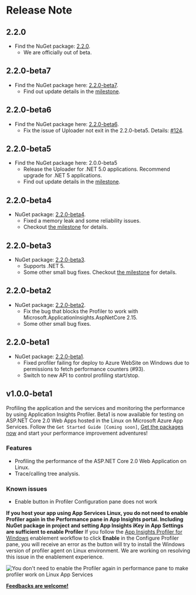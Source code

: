 # Release Note

## 2.2.0

* Find the NuGet package: [2.2.0](https://www.nuget.org/packages/Microsoft.ApplicationInsights.Profiler.AspNetCore/2.2.0).
  * We are officially out of beta.

## 2.2.0-beta7

* Find the NuGet package here: [2.2.0-beta7](https://www.nuget.org/packages/Microsoft.ApplicationInsights.Profiler.AspNetCore/2.2.0-beta7).
  * Find out update details in the [milestone](https://github.com/microsoft/ApplicationInsights-Profiler-AspNetCore/milestone/12?closed=1).

## 2.2.0-beta6

* Find the NuGet package here: [2.2.0-beta6](https://www.nuget.org/packages/Microsoft.ApplicationInsights.Profiler.AspNetCore/2.2.0-beta6).
  * Fix the issue of Uploader not exit in the 2.2.0-beta5. Details: [#124](https://github.com/microsoft/ApplicationInsights-Profiler-AspNetCore/issues/124).

## 2.2.0-beta5

* Find the NuGet package here: 2.0.0-beta5
  * Release the Uploader for .NET 5.0 applications. Recommend upgrade for .NET 5 applications.
  * Find out update details in the [milestone](https://github.com/microsoft/ApplicationInsights-Profiler-AspNetCore/milestone/11?closed=1).

## 2.2.0-beta4

* NuGet package: [2.2.0-beta4](https://www.nuget.org/packages/Microsoft.ApplicationInsights.Profiler.AspNetCore/2.2.0-beta4).
  * Fixed a memory leak and some reliability issues.
  * Checkout [the milestone](https://github.com/microsoft/ApplicationInsights-Profiler-AspNetCore/milestone/9?closed=1) for details.

## 2.2.0-beta3

* NuGet package: [2.2.0-beta3](https://www.nuget.org/packages/Microsoft.ApplicationInsights.Profiler.AspNetCore/2.2.0-beta3).
  * Supports .NET 5.
  * Some other small bug fixes. Checkout [the milestone](https://github.com/microsoft/ApplicationInsights-Profiler-AspNetCore/milestone/8?closed=1) for details.

## 2.2.0-beta2

* NuGet package: [2.2.0-beta2](https://www.nuget.org/packages/Microsoft.ApplicationInsights.Profiler.AspNetCore/2.2.0-beta2).
  * Fix the bug that blocks the Profiler to work with Microsoft.ApplicationInsights.AspNetCore 2.15.
  * Some other small bug fixes.

## 2.2.0-beta1

* NuGet package: [2.2.0-beta1](https://www.nuget.org/packages/Microsoft.ApplicationInsights.Profiler.AspNetCore/2.2.0-beta1).
  * Fixed profiler failing for deploy to Azure WebSite on Windows due to permissions to fetch performance counters (#93).
  * Switch to new API to control profiling start/stop.

## v1.0.0-beta1

Profiling the application and the services and monitoring the performance by using Application Insights Profiler. Beta1 is now available for testing on ASP.NET Core 2.0 Web Apps hosted in the Linux on Microsoft Azure App Services. Follow the `Get Started Guide [Coming soon]`, [Get the packages now](https://www.nuget.org/packages/Microsoft.ApplicationInsights.Profiler.AspNetCore/1.0.0-beta1) and start your performance improvement adventures!

### Features

* Profiling the performance of the ASP.NET Core 2.0 Web Application on Linux.
* Trace/calling tree analysis.

### Known issues

* Enable button in Profiler Configuration pane does not work

**If you host your app using App Services Linux, you do not need to enable Profiler again in the Performance pane in App Insights portal. Including NuGet package in project and setting App Insights iKey in App Settings are sufficient to enable Profiler**
If you follow the [App Insights Profiler for Windows](https://docs.microsoft.com/azure/application-insights/app-insights-profiler) enablement workflow to click **Enable** in the Configure Profiler pane, you will receive an error as the button will try to install the Windows version of profiler agent on Linux environment.
We are working on resolving this issue in the enablement experience.

![You don't need to enable the Profiler again in performance pane to make profiler work on Linux App Services](https://raw.githubusercontent.com/Microsoft/ApplicationInsights-Profiler-AspNetCore/master/media/issue-enable-profiler.PNG)

**[Feedbacks are welcome!](https://github.com/Microsoft/ApplicationInsights-Profiler-AspNetCore/issues)**
